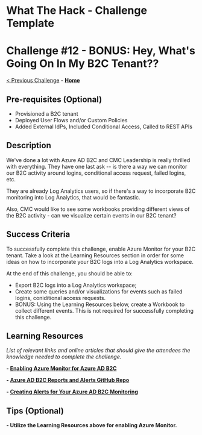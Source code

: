 # What The Hack - Challenge Template

# Challenge \#12 - BONUS: Hey, What's Going On In My B2C Tenant??

[< Previous Challenge](./11-parameterize.md) - **[Home](../readme.md)**

## Pre-requisites (Optional)

- Provisioned a B2C tenant
- Deployed User Flows and/or Custom Policies
- Added External IdPs, Included Conditional Access, Called to REST APIs

## Description

We've done a lot with Azure AD B2C and CMC Leadership is really thrilled with everything. They have one last ask -- is there a way we can monitor our B2C activity around logins, conditional access request, failed logins, etc.

They are already Log Analytics users, so if there's a way to incorporate B2C monitoring into Log Analytics, that would be fantastic.

Also, CMC would like to see some workbooks providing different views of the B2C activity - can we visualize certain events in our B2C tenant?

## Success Criteria

To successfully complete this challenge, enable Azure Monitor for your B2C tenant. Take a look at the Learning Resources section in order for some ideas on how to incorporate your B2C logs into a Log Analytics workspace.

At the end of this challenge, you should be able to:

- Export B2C logs into a Log Analytics workspace;
- Create some queries and/or visualizations for events such as failed logins, coniditional access requests.
- BONUS: Using the Learning Resources below, create a Workbook to collect different events. This is not required for successfully completing this challenge.

## Learning Resources

_List of relevant links and online articles that should give the attendees the knowledge needed to complete the challenge._

**- [Enabling Azure Monitor for Azure AD B2C](https://docs.microsoft.com/en-us/azure/active-directory-b2c/azure-monitor)**

**- [Azure AD B2C Reports and Alerts GitHub Repo](https://github.com/azure-ad-b2c/siem#phone-authentication-failures)**

**- [Creating Alerts for Your Azure AD B2C Monitoring](https://docs.microsoft.com/en-us/azure/active-directory-b2c/azure-monitor#create-alerts)**

## Tips (Optional)

**- Utilize the Learning Resources above for enabling Azure Monitor.**

